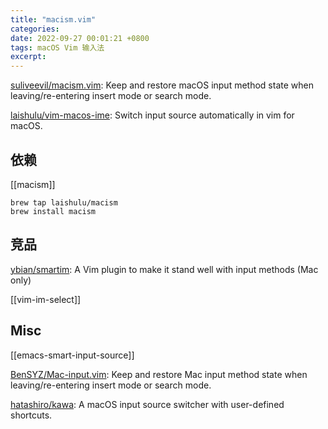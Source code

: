 ```yaml
---
title: "macism.vim"
categories: 
date: 2022-09-27 00:01:21 +0800
tags: macOS Vim 输入法
excerpt: 
---
```


[suliveevil/macism.vim](https://github.com/suliveevil/macism.vim): Keep and restore macOS input method state when leaving/re-entering insert mode or search mode.

[laishulu/vim-macos-ime](https://github.com/laishulu/vim-macos-ime): Switch input source automatically in vim for macOS.


## 依赖

[[macism]]


```shell
brew tap laishulu/macism
brew install macism
```

## 竞品

[ybian/smartim](https://github.com/ybian/smartim): A Vim plugin to make it stand well with input methods (Mac only)


[[vim-im-select]]

## Misc



[[emacs-smart-input-source]]

[BenSYZ/Mac-input.vim](https://github.com/BenSYZ/Mac-input.vim): Keep and restore Mac input method state when leaving/re-entering insert mode or search mode.


[hatashiro/kawa](https://github.com/hatashiro/kawa): A macOS input source switcher with user-defined shortcuts.

